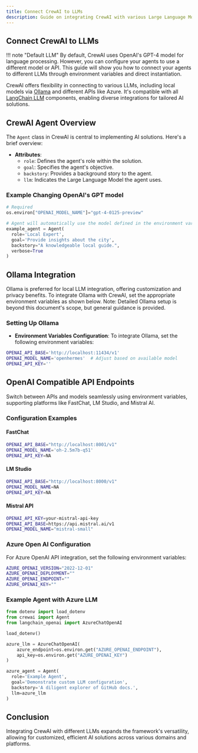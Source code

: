 ```yaml
---
title: Connect CrewAI to LLMs
description: Guide on integrating CrewAI with various Large Language Models (LLMs).
---
```


## Connect CrewAI to LLMs
!!! note "Default LLM"
    By default, CrewAI uses OpenAI's GPT-4 model for language processing. However, you can configure your agents to use a different model or API. This guide will show you how to connect your agents to different LLMs through environment variables and direct instantiation.

CrewAI offers flexibility in connecting to various LLMs, including local models via [Ollama](https://ollama.ai) and different APIs like Azure. It's compatible with all [LangChain LLM](https://python.langchain.com/docs/integrations/llms/) components, enabling diverse integrations for tailored AI solutions.

## CrewAI Agent Overview
The `Agent` class in CrewAI is central to implementing AI solutions. Here's a brief overview:

- **Attributes**:
    - `role`: Defines the agent's role within the solution.
    - `goal`: Specifies the agent's objective.
    - `backstory`: Provides a background story to the agent.
    - `llm`: Indicates the Large Language Model the agent uses.

### Example Changing OpenAI's GPT model
```python
# Required
os.environ["OPENAI_MODEL_NAME"]="gpt-4-0125-preview"

# Agent will automatically use the model defined in the environment variable
example_agent = Agent(
  role='Local Expert',
  goal='Provide insights about the city',
  backstory="A knowledgeable local guide.",
  verbose=True
)
```

## Ollama Integration
Ollama is preferred for local LLM integration, offering customization and privacy benefits. To integrate Ollama with CrewAI, set the appropriate environment variables as shown below. Note: Detailed Ollama setup is beyond this document's scope, but general guidance is provided.

### Setting Up Ollama
- **Environment Variables Configuration**: To integrate Ollama, set the following environment variables:
```sh
OPENAI_API_BASE='http://localhost:11434/v1'
OPENAI_MODEL_NAME='openhermes'  # Adjust based on available model
OPENAI_API_KEY=''
```

## OpenAI Compatible API Endpoints
Switch between APIs and models seamlessly using environment variables, supporting platforms like FastChat, LM Studio, and Mistral AI.

### Configuration Examples
#### FastChat
```sh
OPENAI_API_BASE="http://localhost:8001/v1"
OPENAI_MODEL_NAME='oh-2.5m7b-q51'
OPENAI_API_KEY=NA
```

#### LM Studio
```sh
OPENAI_API_BASE="http://localhost:8000/v1"
OPENAI_MODEL_NAME=NA
OPENAI_API_KEY=NA
```

#### Mistral API
```sh
OPENAI_API_KEY=your-mistral-api-key
OPENAI_API_BASE=https://api.mistral.ai/v1
OPENAI_MODEL_NAME="mistral-small"
```

### Azure Open AI Configuration
For Azure OpenAI API integration, set the following environment variables:
```sh
AZURE_OPENAI_VERSION="2022-12-01"
AZURE_OPENAI_DEPLOYMENT=""
AZURE_OPENAI_ENDPOINT=""
AZURE_OPENAI_KEY=""
```

### Example Agent with Azure LLM
```python
from dotenv import load_dotenv
from crewai import Agent
from langchain_openai import AzureChatOpenAI

load_dotenv()

azure_llm = AzureChatOpenAI(
    azure_endpoint=os.environ.get("AZURE_OPENAI_ENDPOINT"),
    api_key=os.environ.get("AZURE_OPENAI_KEY")
)

azure_agent = Agent(
  role='Example Agent',
  goal='Demonstrate custom LLM configuration',
  backstory='A diligent explorer of GitHub docs.',
  llm=azure_llm
)
```

## Conclusion
Integrating CrewAI with different LLMs expands the framework's versatility, allowing for customized, efficient AI solutions across various domains and platforms.
